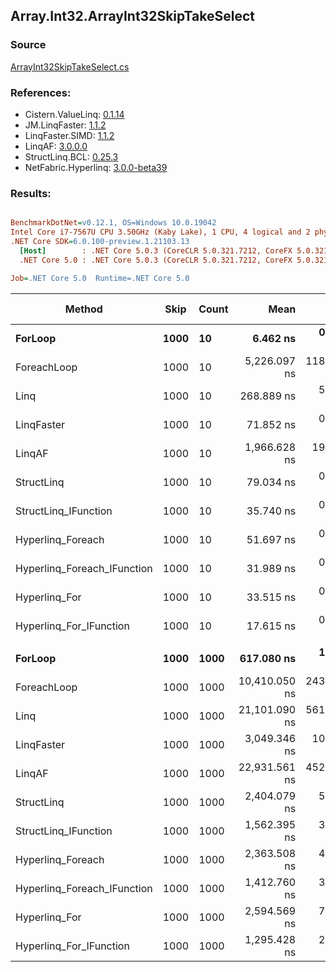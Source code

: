 ﻿## Array.Int32.ArrayInt32SkipTakeSelect

### Source
[ArrayInt32SkipTakeSelect.cs](../LinqBenchmarks/Array/Int32/ArrayInt32SkipTakeSelect.cs)

### References:
- Cistern.ValueLinq: [0.1.14](https://www.nuget.org/packages/Cistern.ValueLinq/0.1.14)
- JM.LinqFaster: [1.1.2](https://www.nuget.org/packages/JM.LinqFaster/1.1.2)
- LinqFaster.SIMD: [1.1.2](https://www.nuget.org/packages/LinqFaster.SIMD/1.0.3)
- LinqAF: [3.0.0.0](https://www.nuget.org/packages/LinqAF/3.0.0.0)
- StructLinq.BCL: [0.25.3](https://www.nuget.org/packages/StructLinq.BCL/0.25.3)
- NetFabric.Hyperlinq: [3.0.0-beta39](https://www.nuget.org/packages/NetFabric.Hyperlinq/3.0.0-beta39)

### Results:
``` ini

BenchmarkDotNet=v0.12.1, OS=Windows 10.0.19042
Intel Core i7-7567U CPU 3.50GHz (Kaby Lake), 1 CPU, 4 logical and 2 physical cores
.NET Core SDK=6.0.100-preview.1.21103.13
  [Host]        : .NET Core 5.0.3 (CoreCLR 5.0.321.7212, CoreFX 5.0.321.7212), X64 RyuJIT
  .NET Core 5.0 : .NET Core 5.0.3 (CoreCLR 5.0.321.7212, CoreFX 5.0.321.7212), X64 RyuJIT

Job=.NET Core 5.0  Runtime=.NET Core 5.0  

```
|                      Method | Skip | Count |          Mean |       Error |        StdDev |  Ratio | RatioSD |  Gen 0 | Gen 1 | Gen 2 | Allocated |
|---------------------------- |----- |------ |--------------:|------------:|--------------:|-------:|--------:|-------:|------:|------:|----------:|
|                     **ForLoop** | **1000** |    **10** |      **6.462 ns** |   **0.2134 ns** |     **0.3624 ns** |   **1.00** |    **0.00** |      **-** |     **-** |     **-** |         **-** |
|                 ForeachLoop | 1000 |    10 |  5,226.097 ns | 118.3369 ns |   348.9190 ns | 815.11 |   75.28 | 0.0153 |     - |     - |      32 B |
|                        Linq | 1000 |    10 |    268.889 ns |   5.3021 ns |     4.4275 ns |  41.26 |    2.11 | 0.0725 |     - |     - |     152 B |
|                  LinqFaster | 1000 |    10 |     71.852 ns |   0.3387 ns |     0.2828 ns |  11.03 |    0.56 | 0.0918 |     - |     - |     192 B |
|                      LinqAF | 1000 |    10 |  1,966.628 ns |  19.5278 ns |    17.3109 ns | 302.57 |   13.41 |      - |     - |     - |         - |
|                  StructLinq | 1000 |    10 |     79.034 ns |   0.3039 ns |     0.2694 ns |  12.16 |    0.59 | 0.0459 |     - |     - |      96 B |
|        StructLinq_IFunction | 1000 |    10 |     35.740 ns |   0.0675 ns |     0.0598 ns |   5.50 |    0.26 |      - |     - |     - |         - |
|           Hyperlinq_Foreach | 1000 |    10 |     51.697 ns |   0.6148 ns |     0.5751 ns |   8.01 |    0.43 |      - |     - |     - |         - |
| Hyperlinq_Foreach_IFunction | 1000 |    10 |     31.989 ns |   0.1362 ns |     0.1274 ns |   4.96 |    0.26 |      - |     - |     - |         - |
|               Hyperlinq_For | 1000 |    10 |     33.515 ns |   0.0703 ns |     0.0623 ns |   5.16 |    0.25 |      - |     - |     - |         - |
|     Hyperlinq_For_IFunction | 1000 |    10 |     17.615 ns |   0.0492 ns |     0.0436 ns |   2.71 |    0.13 |      - |     - |     - |         - |
|                             |      |       |               |             |               |        |         |        |       |       |           |
|                     **ForLoop** | **1000** |  **1000** |    **617.080 ns** |   **1.4496 ns** |     **1.2850 ns** |   **1.00** |    **0.00** |      **-** |     **-** |     **-** |         **-** |
|                 ForeachLoop | 1000 |  1000 | 10,410.050 ns | 243.3369 ns |   705.9645 ns |  16.66 |    0.98 | 0.0153 |     - |     - |      32 B |
|                        Linq | 1000 |  1000 | 21,101.090 ns | 561.7886 ns | 1,647.6288 ns |  34.62 |    2.27 | 0.0610 |     - |     - |     152 B |
|                  LinqFaster | 1000 |  1000 |  3,049.346 ns |  10.8782 ns |     9.6433 ns |   4.94 |    0.02 | 5.7678 |     - |     - |   12072 B |
|                      LinqAF | 1000 |  1000 | 22,931.561 ns | 452.1158 ns |   860.1974 ns |  37.13 |    1.26 |      - |     - |     - |         - |
|                  StructLinq | 1000 |  1000 |  2,404.079 ns |   5.7318 ns |     5.3615 ns |   3.90 |    0.01 | 0.0458 |     - |     - |      96 B |
|        StructLinq_IFunction | 1000 |  1000 |  1,562.395 ns |   3.4785 ns |     3.2538 ns |   2.53 |    0.01 |      - |     - |     - |         - |
|           Hyperlinq_Foreach | 1000 |  1000 |  2,363.508 ns |   4.9506 ns |     4.6308 ns |   3.83 |    0.01 |      - |     - |     - |         - |
| Hyperlinq_Foreach_IFunction | 1000 |  1000 |  1,412.760 ns |   3.4682 ns |     3.0745 ns |   2.29 |    0.01 |      - |     - |     - |         - |
|               Hyperlinq_For | 1000 |  1000 |  2,594.569 ns |   7.6028 ns |     6.3487 ns |   4.20 |    0.01 |      - |     - |     - |         - |
|     Hyperlinq_For_IFunction | 1000 |  1000 |  1,295.428 ns |   2.3027 ns |     2.0412 ns |   2.10 |    0.01 |      - |     - |     - |         - |
